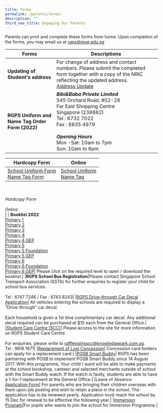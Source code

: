 ```yaml
---
title: Forms
permalink: /parents/forms/
description: ""
third_nav_title: Engaging Our Parents
---
```

Parents can print and complete these forms from home. Upon completion of the forms, you may email us at [rgps@moe.edu.sg](rgps@moe.edu.sg) 



| Forms    | Descriptions |
| -------- | ------------- |
|  **Updating of Student's address** |  For change of address and contact numbers. Please submit the completed form together with a copy of the NRIC reflecting the updated address. <br>[Address Update](/files/Forms/Form%20C%20(Address%20Updates).pdf)  |
| **RGPS Uniform and Name Tag Order Form (2022)** |***Bibi&Baba Private Limited***<br>545 Orchard Road, #02-28<br>Far East Shopping Centre<br>Singapore (238882)<br>Tel : 6732 7022 <br>Fax : 6835 4979<br><br>***Opening Hours***<br>Mon -Sat: 10am to 7pm<br>Sun: 10am to 6pm


| Hardcopy Form | Online | 
| -------- | -------- | 
| [School Uniform Form](/files/Forms/School%20Uniform%20-%20RGPS%20School%20uniform%202022%20Bibi%20%20Baba.pdf)<br>[Name Tag Form](/files/Forms/School%20Uniform%20-%20RGPS%20NameTag%202022%20Bibi%20%20Baba.pdf)    | [School Uniform](https://www.schooluniforms.sg/raffles-girls-primary-school)<br>[Name Tag](https://www.schooluniforms.sg/raffles-girls-primary-school/rgps-name-tag)    | 

<br><br>*Hardcopy Form*<br><br>*Online*<br>|
| **Booklist 2022** <br>[Primary 1](https://rafflesgirlspri.moe.edu.sg/qql/slot/u451/Forms/2022/RGPS_P1.pdf)<br>[Primary 2](https://rafflesgirlspri.moe.edu.sg/qql/slot/u451/Forms/2022/RGPS%20P2.pdf)<br>[Primary 3](https://rafflesgirlspri.moe.edu.sg/qql/slot/u451/Forms/2022/RGPS%20P3.pdf) <br>[Primary 4](https://rafflesgirlspri.moe.edu.sg/qql/slot/u451/Forms/2022/RGPS%20P4.pdf)<br>[Primary 4 GEP](https://rafflesgirlspri.moe.edu.sg/qql/slot/u451/Forms/2022/RGPS%20P4%20GEP.pdf)<br>[Primary 5](https://rafflesgirlspri.moe.edu.sg/qql/slot/u451/Forms/2022/RGPS%20P5.pdf)<br>[Primary 5 Foundation](https://rafflesgirlspri.moe.edu.sg/qql/slot/u451/Forms/2022/RGPS%20P5%20FDN.pdf)<br>[Primary 5 GEP](https://rafflesgirlspri.moe.edu.sg/qql/slot/u451/Forms/2022/RGPS%20P5%20GEP.pdf)<br>[Primary 6](https://rafflesgirlspri.moe.edu.sg/qql/slot/u451/Forms/2022/RGPS%20P6%20GEP.pdf)<br>[Primary 6 Foundation](https://rafflesgirlspri.moe.edu.sg/qql/slot/u451/Forms/2022/RGPS%20P6%20FDN.pdf)<br>[Primary 6 GEP](https://rafflesgirlspri.moe.edu.sg/qql/slot/u451/Forms/2022/RGPS%20P6%20GEP.pdf)| Please click on the required level to open / download the booklist.|
|**RGPS School Bus Registration**|Please contact Singapore School Transport Association (SSTA) for further enquiries to register your child for school bus services.<br><br>Tel : 6747 7246 / Fax : 6743 8243|
|[RGPS Drive-through Car Decal Application](https://go.gov.sg/rgps-car-decal)| All vehicles entering the schools are required to display a “Drive-through” car decal. <br><br>Each household is given a 1st time complimentary car decal. Any additional decal required can be purchased at $10 each from the General Office.|
|[Student Care Centre (SCC)](http://www.knowledgepark.com.sg/rafflesgirlsscc)| Please access to the site for more information on RGPS Student Care Centre.<br><br>For enquiries, please write to rafflesgirlsscc@knowledgepark.com.sg.<br>Tel : 9816 1671|
|[Replacement of Lost Concession](https://www.transitlink.com.sg/lost-card-replacement/)| Concession card holders can apply for a replacement card.|
|[POSB Smart Buddy](http://www.posb.com.sg/sb-schools)| RGPS has been partnering with POSB to implement POSB Smart Buddy since 14 August 2017. With this programme, Your child / ward will be able to make payments at the school bookshop, canteen and selected merchants outside of school with the Smart Buddy watch. If the watch is faulty, students are able to have a 1-for-1 replacement at the General Office.|
|Leave of Absence<br>[Application Form](https://go.gov.sg/rgps-loa)| For parents who are bringing their children overseas with them upon job posting and wish to retain a place in the school. The application has to be renewed yearly. Application must reach the school by 15 Dec for renewal to be effective the following year.|
|[Immersion Program](https://rafflesgirlspri.moe.edu.sg/qql/slot/u451/Forms/2021/Immersion%20Form%20for%20application.pdf)|For pupils who wants to join the school for Immersion Programme.|